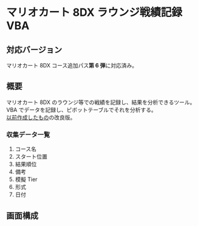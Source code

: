# マリオカート 8DX ラウンジ戦績記録 VBA

## 対応バージョン

マリオカート 8DX コース追加パス**第 6 弾**に対応済み。

## 概要

マリオカート 8DX のラウンジ等での戦績を記録し、結果を分析できるツール。  
VBA でデータを記録し、ピボットテーブルでそれを分析する。  
[以前作成したもの](https://github.com/usui324/MK8DX_track_db)の改良版。

### 収集データ一覧

1. コース名
2. スタート位置
3. 結果順位
4. 備考
5. 模擬 Tier
6. 形式
7. 日付

## 画面構成
